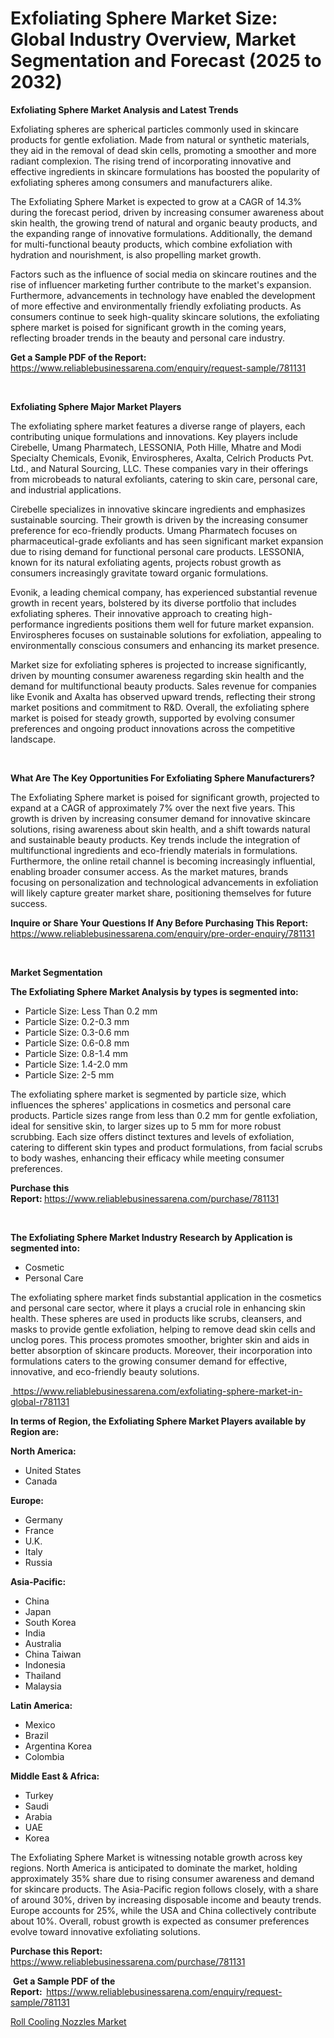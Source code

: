 <p><h1>Exfoliating Sphere Market Size: Global Industry Overview, Market Segmentation and Forecast (2025 to 2032)</h1></p><p><strong>Exfoliating Sphere Market Analysis and Latest Trends</strong></p>
<p><p>Exfoliating spheres are spherical particles commonly used in skincare products for gentle exfoliation. Made from natural or synthetic materials, they aid in the removal of dead skin cells, promoting a smoother and more radiant complexion. The rising trend of incorporating innovative and effective ingredients in skincare formulations has boosted the popularity of exfoliating spheres among consumers and manufacturers alike.</p><p>The Exfoliating Sphere Market is expected to grow at a CAGR of 14.3% during the forecast period, driven by increasing consumer awareness about skin health, the growing trend of natural and organic beauty products, and the expanding range of innovative formulations. Additionally, the demand for multi-functional beauty products, which combine exfoliation with hydration and nourishment, is also propelling market growth.</p><p>Factors such as the influence of social media on skincare routines and the rise of influencer marketing further contribute to the market's expansion. Furthermore, advancements in technology have enabled the development of more effective and environmentally friendly exfoliating products. As consumers continue to seek high-quality skincare solutions, the exfoliating sphere market is poised for significant growth in the coming years, reflecting broader trends in the beauty and personal care industry.</p></p>
<p><strong>Get a Sample PDF of the Report:&nbsp;</strong> <a href="https://www.reliablebusinessarena.com/enquiry/request-sample/781131?utm_campaign=2488&utm_medium=2&utm_source=Github&utm_content=ia&utm_term=26032025&utm_id=exfoliating-sphere">https://www.reliablebusinessarena.com/enquiry/request-sample/781131</a></p>
<p>&nbsp;</p>
<p><strong>Exfoliating Sphere Major Market Players</strong></p>
<p><p>The exfoliating sphere market features a diverse range of players, each contributing unique formulations and innovations. Key players include Cirebelle, Umang Pharmatech, LESSONIA, Poth Hille, Mhatre and Modi Specialty Chemicals, Evonik, Envirospheres, Axalta, Celrich Products Pvt. Ltd., and Natural Sourcing, LLC. These companies vary in their offerings from microbeads to natural exfoliants, catering to skin care, personal care, and industrial applications.</p><p>Cirebelle specializes in innovative skincare ingredients and emphasizes sustainable sourcing. Their growth is driven by the increasing consumer preference for eco-friendly products. Umang Pharmatech focuses on pharmaceutical-grade exfoliants and has seen significant market expansion due to rising demand for functional personal care products. LESSONIA, known for its natural exfoliating agents, projects robust growth as consumers increasingly gravitate toward organic formulations.</p><p>Evonik, a leading chemical company, has experienced substantial revenue growth in recent years, bolstered by its diverse portfolio that includes exfoliating spheres. Their innovative approach to creating high-performance ingredients positions them well for future market expansion. Envirospheres focuses on sustainable solutions for exfoliation, appealing to environmentally conscious consumers and enhancing its market presence.</p><p>Market size for exfoliating spheres is projected to increase significantly, driven by mounting consumer awareness regarding skin health and the demand for multifunctional beauty products. Sales revenue for companies like Evonik and Axalta has observed upward trends, reflecting their strong market positions and commitment to R&D. Overall, the exfoliating sphere market is poised for steady growth, supported by evolving consumer preferences and ongoing product innovations across the competitive landscape.</p></p>
<p>&nbsp;</p>
<p><strong>What Are The Key Opportunities For Exfoliating Sphere Manufacturers?</strong></p>
<p><p>The Exfoliating Sphere market is poised for significant growth, projected to expand at a CAGR of approximately 7% over the next five years. This growth is driven by increasing consumer demand for innovative skincare solutions, rising awareness about skin health, and a shift towards natural and sustainable beauty products. Key trends include the integration of multifunctional ingredients and eco-friendly materials in formulations. Furthermore, the online retail channel is becoming increasingly influential, enabling broader consumer access. As the market matures, brands focusing on personalization and technological advancements in exfoliation will likely capture greater market share, positioning themselves for future success.</p></p>
<p><strong>Inquire or Share Your Questions If Any Before Purchasing This Report:</strong> <a href="https://www.reliablebusinessarena.com/enquiry/pre-order-enquiry/781131?utm_campaign=2488&utm_medium=2&utm_source=Github&utm_content=ia&utm_term=26032025&utm_id=exfoliating-sphere">https://www.reliablebusinessarena.com/enquiry/pre-order-enquiry/781131</a></p>
<p>&nbsp;</p>
<p><strong>Market Segmentation</strong></p>
<p><strong>The Exfoliating Sphere Market Analysis by types is segmented into:</strong></p>
<p><ul><li>Particle Size: Less Than 0.2 mm</li><li>Particle Size: 0.2-0.3 mm</li><li>Particle Size: 0.3-0.6 mm</li><li>Particle Size: 0.6-0.8 mm</li><li>Particle Size: 0.8-1.4 mm</li><li>Particle Size: 1.4-2.0 mm</li><li>Particle Size: 2-5 mm</li></ul></p>
<p><p>The exfoliating sphere market is segmented by particle size, which influences the spheres' applications in cosmetics and personal care products. Particle sizes range from less than 0.2 mm for gentle exfoliation, ideal for sensitive skin, to larger sizes up to 5 mm for more robust scrubbing. Each size offers distinct textures and levels of exfoliation, catering to different skin types and product formulations, from facial scrubs to body washes, enhancing their efficacy while meeting consumer preferences.</p></p>
<p><strong>Purchase this Report:&nbsp;</strong><a href="https://www.reliablebusinessarena.com/purchase/781131?utm_campaign=2488&utm_medium=2&utm_source=Github&utm_content=ia&utm_term=26032025&utm_id=exfoliating-sphere">https://www.reliablebusinessarena.com/purchase/781131</a></p>
<p>&nbsp;</p>
<p><strong>The Exfoliating Sphere Market Industry Research by Application is segmented into:</strong></p>
<p><ul><li>Cosmetic</li><li>Personal Care</li></ul></p>
<p><p>The exfoliating sphere market finds substantial application in the cosmetics and personal care sector, where it plays a crucial role in enhancing skin health. These spheres are used in products like scrubs, cleansers, and masks to provide gentle exfoliation, helping to remove dead skin cells and unclog pores. This process promotes smoother, brighter skin and aids in better absorption of skincare products. Moreover, their incorporation into formulations caters to the growing consumer demand for effective, innovative, and eco-friendly beauty solutions.</p></p>
<p><a href="https://www.reliablebusinessarena.com/exfoliating-sphere-market-in-global-r781131?utm_campaign=2488&utm_medium=2&utm_source=Github&utm_content=ia&utm_term=26032025&utm_id=exfoliating-sphere">&nbsp;https://www.reliablebusinessarena.com/exfoliating-sphere-market-in-global-r781131</a></p>
<p><strong>In terms of Region, the Exfoliating Sphere Market Players available by Region are:</strong></p>
<p>
    <p> <strong> North America: </strong>
        <ul>
            <li>United States</li>
            <li>Canada</li>
        </ul>
        </p> 
    <p> <strong> Europe: </strong>
        <ul>
            <li>Germany</li>
            <li>France</li>
            <li>U.K.</li>
            <li>Italy</li>
            <li>Russia</li>
        </ul>
        </p> 
    <p> <strong> Asia-Pacific: </strong>
        <ul>
            <li>China</li>
            <li>Japan</li>
            <li>South Korea</li>
            <li>India</li>
            <li>Australia</li>
            <li>China Taiwan</li>
            <li>Indonesia</li>
            <li>Thailand</li>
            <li>Malaysia</li>
        </ul>
        </p> 
    <p> <strong> Latin America: </strong>
        <ul>
            <li>Mexico</li>
            <li>Brazil</li>
            <li>Argentina Korea</li>
            <li>Colombia</li>
        </ul>
        </p> 
    <p> <strong> Middle East & Africa: </strong>
        <ul>
            <li>Turkey</li>
            <li>Saudi</li>
            <li>Arabia</li>
            <li>UAE</li>
            <li>Korea</li>
        </ul>
    </p>
    </p>
<p><p>The Exfoliating Sphere Market is witnessing notable growth across key regions. North America is anticipated to dominate the market, holding approximately 35% share due to rising consumer awareness and demand for skincare products. The Asia-Pacific region follows closely, with a share of around 30%, driven by increasing disposable income and beauty trends. Europe accounts for 25%, while the USA and China collectively contribute about 10%. Overall, robust growth is expected as consumer preferences evolve toward innovative exfoliating solutions.</p></p>
<p><strong>Purchase this Report: </strong><a href="https://www.reliablebusinessarena.com/purchase/781131?utm_campaign=2488&utm_medium=2&utm_source=Github&utm_content=ia&utm_term=26032025&utm_id=exfoliating-sphere">https://www.reliablebusinessarena.com/purchase/781131</a></p>
<p>&nbsp;<strong>Get a Sample PDF of the Report:&nbsp;&nbsp;</strong><a href="https://www.reliablebusinessarena.com/enquiry/request-sample/781131?utm_campaign=2488&utm_medium=2&utm_source=Github&utm_content=ia&utm_term=26032025&utm_id=exfoliating-sphere">https://www.reliablebusinessarena.com/enquiry/request-sample/781131</a></p>
<p><strong></strong></p>
<p><p><a href="https://github.com/sherikacas30/Market-Research-Report-List-1/blob/main/roll-cooling-nozzles-market.md?utm_campaign=2488&utm_medium=2&utm_source=Github&utm_content=ia&utm_term=26032025&utm_id=exfoliating-sphere">Roll Cooling Nozzles Market</a></p></p>